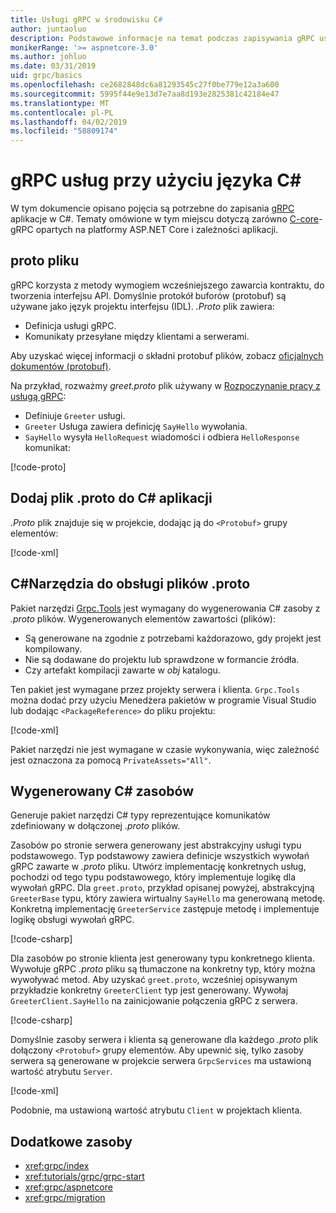 ```yaml
---
title: Usługi gRPC w środowisku C#
author: juntaoluo
description: Podstawowe informacje na temat podczas zapisywania gRPC usług za pomocą C#.
monikerRange: '>= aspnetcore-3.0'
ms.author: johluo
ms.date: 03/31/2019
uid: grpc/basics
ms.openlocfilehash: ce2682848dc6a81293545c27f0be779e12a3a600
ms.sourcegitcommit: 5995f44e9e13d7e7aa8d193e2825381c42184e47
ms.translationtype: MT
ms.contentlocale: pl-PL
ms.lasthandoff: 04/02/2019
ms.locfileid: "58809174"
---
```

# <a name="grpc-services-with-c"></a>gRPC usług przy użyciu języka C\#

W tym dokumencie opisano pojęcia są potrzebne do zapisania [gRPC](https://grpc.io/docs/guides/) aplikacje w C#. Tematy omówione w tym miejscu dotyczą zarówno [C-core](https://grpc.io/blog/grpc-stacks)-gRPC opartych na platformy ASP.NET Core i zależności aplikacji.

## <a name="proto-file"></a>proto pliku

gRPC korzysta z metody wymogiem wcześniejszego zawarcia kontraktu, do tworzenia interfejsu API. Domyślnie protokół buforów (protobuf) są używane jako język projektu interfejsu (IDL). *.Proto* plik zawiera:

* Definicja usługi gRPC.
* Komunikaty przesyłane między klientami a serwerami.

Aby uzyskać więcej informacji o składni protobuf plików, zobacz [oficjalnych dokumentów (protobuf)](https://developers.google.com/protocol-buffers/docs/proto3).

Na przykład, rozważmy *greet.proto* plik używany w [Rozpoczynanie pracy z usługą gRPC](xref:tutorials/grpc/grpc-start):

* Definiuje `Greeter` usługi.
* `Greeter` Usługa zawiera definicję `SayHello` wywołania.
* `SayHello` wysyła `HelloRequest` wiadomości i odbiera `HelloResponse` komunikat:

[!code-proto[](~/tutorials/grpc/grpc-start/samples/GrpcStart/Protos/greet.proto)]

## <a name="add-a-proto-file-to-a-c-app"></a>Dodaj plik .proto do C\# aplikacji

*.Proto* plik znajduje się w projekcie, dodając ją do `<Protobuf>` grupy elementów:

[!code-xml[](~/tutorials/grpc/grpc-start/samples/GrpcStart/GrpcGreeter.Server/GrpcGreeter.Server.csproj?highlight=2&range=7-10)]

## <a name="c-tooling-support-for-proto-files"></a>C#Narzędzia do obsługi plików .proto

Pakiet narzędzi [Grpc.Tools](https://www.nuget.org/packages/Grpc.Tools/) jest wymagany do wygenerowania C# zasoby z *.proto* plików. Wygenerowanych elementów zawartości (plików):

* Są generowane na zgodnie z potrzebami każdorazowo, gdy projekt jest kompilowany.
* Nie są dodawane do projektu lub sprawdzone w formancie źródła.
* Czy artefakt kompilacji zawarte w *obj* katalogu.

Ten pakiet jest wymagane przez projekty serwera i klienta. `Grpc.Tools` można dodać przy użyciu Menedżera pakietów w programie Visual Studio lub dodając `<PackageReference>` do pliku projektu:

[!code-xml[](~/tutorials/grpc/grpc-start/samples/GrpcStart/GrpcGreeter.Server/GrpcGreeter.Server.csproj?highlight=1&range=16)]

Pakiet narzędzi nie jest wymagane w czasie wykonywania, więc zależność jest oznaczona za pomocą `PrivateAssets="All"`.

## <a name="generated-c-assets"></a>Wygenerowany C# zasobów

Generuje pakiet narzędzi C# typy reprezentujące komunikatów zdefiniowany w dołączonej *.proto* plików.

Zasobów po stronie serwera generowany jest abstrakcyjny usługi typu podstawowego. Typ podstawowy zawiera definicje wszystkich wywołań gRPC zawarte w *.proto* pliku. Utwórz implementację konkretnych usług, pochodzi od tego typu podstawowego, który implementuje logikę dla wywołań gRPC. Dla `greet.proto`, przykład opisanej powyżej, abstrakcyjną `GreeterBase` typu, który zawiera wirtualny `SayHello` ma generowaną metodę. Konkretną implementację `GreeterService` zastępuje metodę i implementuje logikę obsługi wywołań gRPC.

[!code-csharp[](~/tutorials/grpc/grpc-start/samples/GrpcStart/GrpcGreeter.Server/Services/GreeterService.cs?name=snippet)]

Dla zasobów po stronie klienta jest generowany typu konkretnego klienta. Wywołuje gRPC *.proto* pliku są tłumaczone na konkretny typ, który można wywoływać metod. Aby uzyskać `greet.proto`, wcześniej opisywanym przykładzie konkretny `GreeterClient` typ jest generowany. Wywołaj `GreeterClient.SayHello` na zainicjowanie połączenia gRPC z serwera.

[!code-csharp[](~/tutorials/grpc/grpc-start/samples/GrpcStart/GrpcGreeter.Client/Program.cs?highlight=9-11&name=snippet)]

Domyślnie zasoby serwera i klienta są generowane dla każdego *.proto* plik dołączony `<Protobuf>` grupy elementów. Aby upewnić się, tylko zasoby serwera są generowane w projekcie serwera `GrpcServices` ma ustawioną wartość atrybutu `Server`.

[!code-xml[](~/tutorials/grpc/grpc-start/samples/GrpcStart/GrpcGreeter.Server/GrpcGreeter.Server.csproj?highlight=2&range=7-10)]

Podobnie, ma ustawioną wartość atrybutu `Client` w projektach klienta.

## <a name="additional-resources"></a>Dodatkowe zasoby

* <xref:grpc/index>
* <xref:tutorials/grpc/grpc-start>
* <xref:grpc/aspnetcore>
* <xref:grpc/migration>
